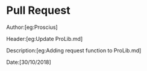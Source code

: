 # Pull Request

Author:[eg:Proscius]

Header:[eg:Update ProLib.md]

Description:[eg:Adding request function to ProLib.md]

Date:[30/10/2018]
